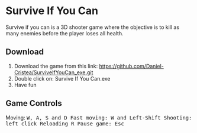 # Survive If You Can 

Survive if you can is a 3D shooter game where the objective is to kill as many enemies before the player loses all health.

## Download

1. Download the game from this link: https://github.com/Daniel-Cristea/SurviveIfYouCan_exe.git
2. Double click on: Survive If You Can.exe
3. Have fun

## Game Controls

Moving: <kbd>W<kbd>, <kbd>A<kbd>, <kbd>S<kbd> and <kbd>D<kbd>
Fast moving: <kbd>W<kbd> and <kbd>Left-Shift<kbd>
Shooting: left click
Reloading <kbd>R<kbd>
Pause game: <kbd>Esc<kbd>
